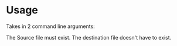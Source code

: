 # Usage

Takes in 2 command line arguments: <Source File> <Destination File>

The Source file must exist. The destination file doesn't have to exist.
